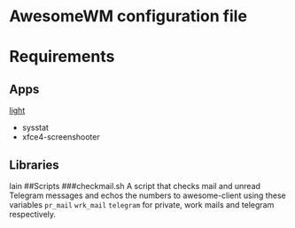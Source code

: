 # AwesomeWM configuration file
# Requirements
## Apps
[light](https://github.com/haikarainen/light)
* sysstat
* xfce4-screenshooter
## Libraries
lain
##Scripts
###checkmail.sh
A script that checks mail and unread Telegram messages and echos the numbers to awesome-client using these variables `pr_mail` `wrk_mail` `telegram` for private, work mails and telegram respectively.
